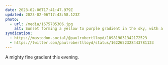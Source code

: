 ```yaml
---
date: 2023-02-06T17:41:47.979Z
updated: 2023-02-06T17:43:58.123Z
photo:
  - url: /media/1675705306.jpg
    alt: Sunset forming a yellow to purple gradient in the sky, with a silhouetted palm tree in the foreground.
syndication:
  - https://mastodon.social/@paulrobertlloyd/109819031342172523
  - https://twitter.com/paulrobertlloyd/status/1622652328443781123
---
```

A mighty fine gradient this evening.

